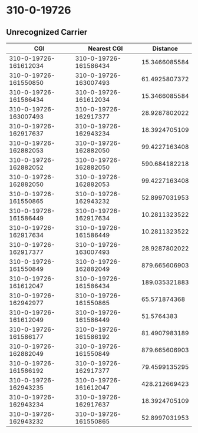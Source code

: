# 310-0-19726
## Unrecognized Carrier


| CGI | Nearest CGI | Distance |
|-----|-------------|----------|
| 310-0-19726-161612034 | 310-0-19726-161586434 | 15.3466085584 |
| 310-0-19726-161550850 | 310-0-19726-163007493 | 61.4925807372 |
| 310-0-19726-161586434 | 310-0-19726-161612034 | 15.3466085584 |
| 310-0-19726-163007493 | 310-0-19726-162917377 | 28.9287802022 |
| 310-0-19726-162917637 | 310-0-19726-162943234 | 18.3924705109 |
| 310-0-19726-162882053 | 310-0-19726-162882050 | 99.4227163408 |
| 310-0-19726-162882052 | 310-0-19726-162882050 | 590.684182218 |
| 310-0-19726-162882050 | 310-0-19726-162882053 | 99.4227163408 |
| 310-0-19726-161550865 | 310-0-19726-162943232 | 52.8997031953 |
| 310-0-19726-161586449 | 310-0-19726-162917634 | 10.2811323522 |
| 310-0-19726-162917634 | 310-0-19726-161586449 | 10.2811323522 |
| 310-0-19726-162917377 | 310-0-19726-163007493 | 28.9287802022 |
| 310-0-19726-161550849 | 310-0-19726-162882049 | 879.665606903 |
| 310-0-19726-161612047 | 310-0-19726-161586434 | 189.035321883 |
| 310-0-19726-162942977 | 310-0-19726-161550865 | 65.571874368 |
| 310-0-19726-161612049 | 310-0-19726-161586449 | 51.5764383 |
| 310-0-19726-161586177 | 310-0-19726-161586192 | 81.4907983189 |
| 310-0-19726-162882049 | 310-0-19726-161550849 | 879.665606903 |
| 310-0-19726-161586192 | 310-0-19726-162917377 | 79.4599135295 |
| 310-0-19726-162943235 | 310-0-19726-161612047 | 428.212669423 |
| 310-0-19726-162943234 | 310-0-19726-162917637 | 18.3924705109 |
| 310-0-19726-162943232 | 310-0-19726-161550865 | 52.8997031953 |
